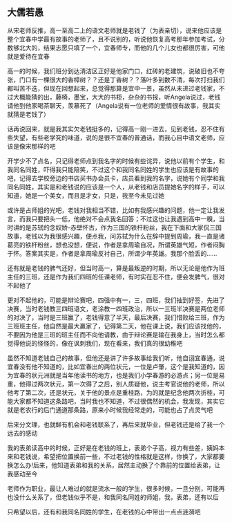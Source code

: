 ## 大儒若愚 ##

从宋老师反推，高一至高二上的语文老师就是老钱了（为表亲切），说来他应该是整个宜春中学最有故事的老师了，且不说别的，听说他恢复高考那年参加考试，分数够北大的，结果志愿只填了一个，宜春师专，而他的几个儿女也都很厉害，可他就是爱待在宜春
 
高一的时候，我们班分到达清洁区正好是他家门口，红砖的老建筑，说破旧也不夸张，门口有一棵很大的香樟树？？还是丁香树？？落叶多到数不清，每次打扫我们都叫苦不迭，但现在回想起来，总觉得那算是宜中一景，虽然从未进过老钱家，不过大概能猜的出，藤椅，墨宝，大大的书柜，杂杂的书报，听Angela说过，老钱请他到他家喝茶聊天，羡慕死了（Angela说有一位老师的爱情很有故事，我其实就猜是老钱了）
 
话再说回来，就是我其实欠老钱挺多的，记得高一刚一进去，见到老钱，忍不住有些失望，有些老学究的味道，说的是很不宜春的普通话，而我心目中语文老师，应该是像宋那样的吧
 
开学少不了点名，只记得老师点到我名字的时候有些诧异，说他以前有个学生，和我同名同姓，吓得我只能陪笑，不过这个和我同名同姓的学生也应该是有故事的吧，记得去学校旁边的书店买书办会员卡，店员看到我的名字，说她有个同学和我同名同姓，其实是和老钱说的应该是一个人，从老钱和店员提她名字的样子，可以知道，她是一个美女，而且是才女，只是，我至今未见过她
 
或许是占师姐的光吧，老钱对我相当不错，比如有我感兴趣的问题，他一定让我发言，而我只要把头一低，他绝对不会点我名回答；不过这也让我遇到高中一糗，当时讲的是苏轼的念奴娇-赤壁怀古，作为三国的铁杆粉丝，我在下面和大家侃三国故事，老钱以为我很感兴趣，便点我，问苏轼为什么在辞中提到周瑜，我一直是诸葛亮的铁杆粉丝，想也没想，便说，作者是拿周瑜自况，所谓英雄气短，作者闷胸于怀。答案其实是，作者是拿周瑜反衬自己，所谓少年英雄。我那个脸丢的……
 
还有就是老钱的脾气还好，但当时高一，算是最叛逆的时期，所以无论是他作为班主任的三班，还是作为我们四班的任课老师，有时实在忍不住，便会发脾气，很对不起他了
 
更对不起他的，可能是辩论赛吧，四强中有一，三，四班，我们抽到好签，先进了决赛，当时老钱教三四班语文，老涂教一四班政治，所以一三班半决赛是两位老师的对决了，当时是三班赢了，老钱得意了半天，最后决赛，我们惜败给三班，作为三班班主任，他自然是最大赢家了，记得第二天，他在课上说，我们应该找他的，不要因为他是三班的班主任而不向他请教，由于辩论赛是输在我身上，当时怎么都觉得他说的怪怪的，像在讽刺我们，现在看来，我们真的很幼稚吧
 
虽然不知道老钱自己的故事，但他还是讲了许多故事给我们听，他自诩宜春通，说宜春没有他不知道的，比如宜春出的两位状元，一位是卢肇，这个是我知道的，因为宜春的状元洲就是当年他读书的地方，也是我们小学春游的必游点；另一位是易重，他得过两次状元，第一次得了之后，别人质疑他，说主考官说他的老师，所以他考了第二次，还是状元，关于他的景点是重桂路，为的就是纪念他两次折桂，可能大家都不知道这条路吧，当时我也不知道，不过很偶然的机会，我发现，其实它就是老农行的后门通道那条路，原来小时候我经常走的，可能也占了点灵气吧
 
后来分文理，也就鲜有机会和老钱联系了，再后来就毕业，但老钱还是给了我一个远去的感动
 
我的表弟读高中的时候，正好是在老钱的班上，表弟个子高，视力有些差，姨妈本来和老钱说，希望把位置换前一些，不过老钱的性格就是这样，你换了，大家都要换怎么办!后来，他知道表弟和我的关系，居然主动换了个靠前的位置给表弟，让我感动至今
 
老师作为职业，最让人难过的就是流水一般的学生，很多时候，一旦分别，可能再也没什么关系了，但老钱似乎不是，和我同名同姓的师姐，我，表弟，还有以后
 
只希望以后，还有和我同名同姓的学生，在老钱的心中带出一点点涟漪吧
